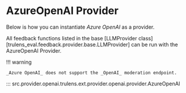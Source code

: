 # AzureOpenAI Provider

Below is how you can instantiate _Azure OpenAI_ as a provider.

All feedback functions listed in the base [LLMProvider
class][trulens_eval.feedback.provider.base.LLMProvider] can be run with the AzureOpenAI Provider.

!!! warning

    _Azure OpenAI_ does not support the _OpenAI_ moderation endpoint.

::: src.provider.openai.trulens.ext.provider.openai.provider.AzureOpenAI
